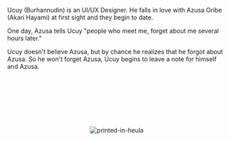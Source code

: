 Ucuy (Burhannudin) is an UI/UX Designer. He falls in love with Azusa Oribe (Akari Hayami) at first sight and they begin to date. 

One day, Azusa tells Ucuy "people who meet me, forget about me several hours later."

Ucuy doesn't believe Azusa, but by chance he realizes that he forgot about Azusa. So he won't forget Azusa, Ucuy begins to leave a note for himself and Azusa.

<br>
<br>
<br>
<br>
<br>
<br>

  

<div align="center">

  ![printed-in-heula](https://github.com/user-attachments/assets/39b619f6-b5f1-48c9-8ce3-f269030dffff)
</div>
